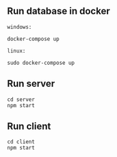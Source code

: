 ## Run database in docker
```
windows:

docker-compose up

linux:

sudo docker-compose up
```
## Run server
```
cd server
npm start
```
## Run client
```
cd client
npm start
```
